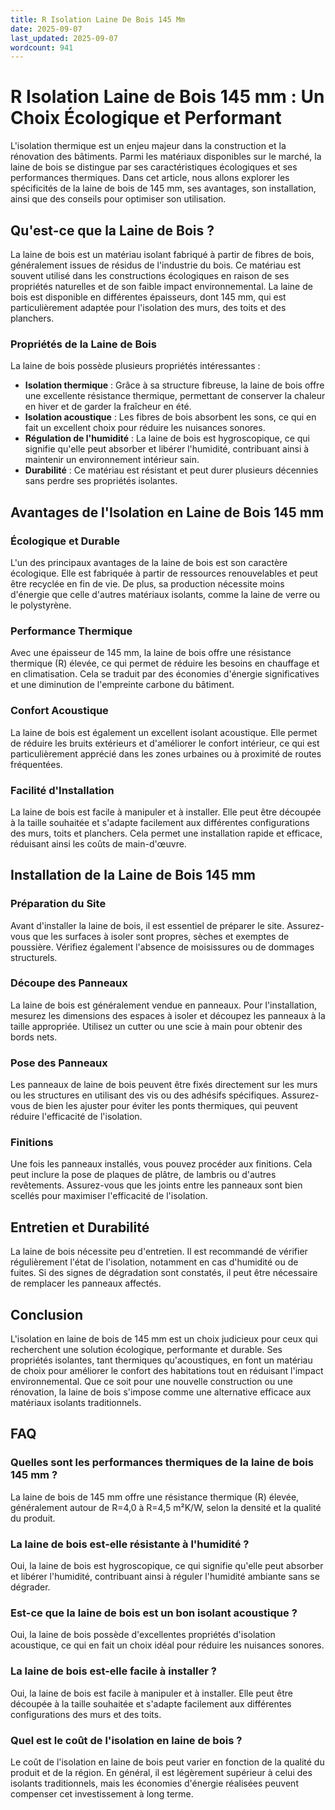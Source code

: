 ```yaml
---
title: R Isolation Laine De Bois 145 Mm
date: 2025-09-07
last_updated: 2025-09-07
wordcount: 941
---
```


# R Isolation Laine de Bois 145 mm : Un Choix Écologique et Performant

L'isolation thermique est un enjeu majeur dans la construction et la rénovation des bâtiments. Parmi les matériaux disponibles sur le marché, la laine de bois se distingue par ses caractéristiques écologiques et ses performances thermiques. Dans cet article, nous allons explorer les spécificités de la laine de bois de 145 mm, ses avantages, son installation, ainsi que des conseils pour optimiser son utilisation.

## Qu'est-ce que la Laine de Bois ?

La laine de bois est un matériau isolant fabriqué à partir de fibres de bois, généralement issues de résidus de l'industrie du bois. Ce matériau est souvent utilisé dans les constructions écologiques en raison de ses propriétés naturelles et de son faible impact environnemental. La laine de bois est disponible en différentes épaisseurs, dont 145 mm, qui est particulièrement adaptée pour l'isolation des murs, des toits et des planchers.

### Propriétés de la Laine de Bois

La laine de bois possède plusieurs propriétés intéressantes :

- **Isolation thermique** : Grâce à sa structure fibreuse, la laine de bois offre une excellente résistance thermique, permettant de conserver la chaleur en hiver et de garder la fraîcheur en été.
- **Isolation acoustique** : Les fibres de bois absorbent les sons, ce qui en fait un excellent choix pour réduire les nuisances sonores.
- **Régulation de l'humidité** : La laine de bois est hygroscopique, ce qui signifie qu'elle peut absorber et libérer l'humidité, contribuant ainsi à maintenir un environnement intérieur sain.
- **Durabilité** : Ce matériau est résistant et peut durer plusieurs décennies sans perdre ses propriétés isolantes.

## Avantages de l'Isolation en Laine de Bois 145 mm

### Écologique et Durable

L'un des principaux avantages de la laine de bois est son caractère écologique. Elle est fabriquée à partir de ressources renouvelables et peut être recyclée en fin de vie. De plus, sa production nécessite moins d'énergie que celle d'autres matériaux isolants, comme la laine de verre ou le polystyrène.

### Performance Thermique

Avec une épaisseur de 145 mm, la laine de bois offre une résistance thermique (R) élevée, ce qui permet de réduire les besoins en chauffage et en climatisation. Cela se traduit par des économies d'énergie significatives et une diminution de l'empreinte carbone du bâtiment.

### Confort Acoustique

La laine de bois est également un excellent isolant acoustique. Elle permet de réduire les bruits extérieurs et d'améliorer le confort intérieur, ce qui est particulièrement apprécié dans les zones urbaines ou à proximité de routes fréquentées.

### Facilité d'Installation

La laine de bois est facile à manipuler et à installer. Elle peut être découpée à la taille souhaitée et s'adapte facilement aux différentes configurations des murs, toits et planchers. Cela permet une installation rapide et efficace, réduisant ainsi les coûts de main-d'œuvre.

## Installation de la Laine de Bois 145 mm

### Préparation du Site

Avant d'installer la laine de bois, il est essentiel de préparer le site. Assurez-vous que les surfaces à isoler sont propres, sèches et exemptes de poussière. Vérifiez également l'absence de moisissures ou de dommages structurels.

### Découpe des Panneaux

La laine de bois est généralement vendue en panneaux. Pour l'installation, mesurez les dimensions des espaces à isoler et découpez les panneaux à la taille appropriée. Utilisez un cutter ou une scie à main pour obtenir des bords nets.

### Pose des Panneaux

Les panneaux de laine de bois peuvent être fixés directement sur les murs ou les structures en utilisant des vis ou des adhésifs spécifiques. Assurez-vous de bien les ajuster pour éviter les ponts thermiques, qui peuvent réduire l'efficacité de l'isolation.

### Finitions

Une fois les panneaux installés, vous pouvez procéder aux finitions. Cela peut inclure la pose de plaques de plâtre, de lambris ou d'autres revêtements. Assurez-vous que les joints entre les panneaux sont bien scellés pour maximiser l'efficacité de l'isolation.

## Entretien et Durabilité

La laine de bois nécessite peu d'entretien. Il est recommandé de vérifier régulièrement l'état de l'isolation, notamment en cas d'humidité ou de fuites. Si des signes de dégradation sont constatés, il peut être nécessaire de remplacer les panneaux affectés.

## Conclusion

L'isolation en laine de bois de 145 mm est un choix judicieux pour ceux qui recherchent une solution écologique, performante et durable. Ses propriétés isolantes, tant thermiques qu'acoustiques, en font un matériau de choix pour améliorer le confort des habitations tout en réduisant l'impact environnemental. Que ce soit pour une nouvelle construction ou une rénovation, la laine de bois s'impose comme une alternative efficace aux matériaux isolants traditionnels.

## FAQ

### Quelles sont les performances thermiques de la laine de bois 145 mm ?

La laine de bois de 145 mm offre une résistance thermique (R) élevée, généralement autour de R=4,0 à R=4,5 m²K/W, selon la densité et la qualité du produit.

### La laine de bois est-elle résistante à l'humidité ?

Oui, la laine de bois est hygroscopique, ce qui signifie qu'elle peut absorber et libérer l'humidité, contribuant ainsi à réguler l'humidité ambiante sans se dégrader.

### Est-ce que la laine de bois est un bon isolant acoustique ?

Oui, la laine de bois possède d'excellentes propriétés d'isolation acoustique, ce qui en fait un choix idéal pour réduire les nuisances sonores.

### La laine de bois est-elle facile à installer ?

Oui, la laine de bois est facile à manipuler et à installer. Elle peut être découpée à la taille souhaitée et s'adapte facilement aux différentes configurations des murs et des toits.

### Quel est le coût de l'isolation en laine de bois ?

Le coût de l'isolation en laine de bois peut varier en fonction de la qualité du produit et de la région. En général, il est légèrement supérieur à celui des isolants traditionnels, mais les économies d'énergie réalisées peuvent compenser cet investissement à long terme.